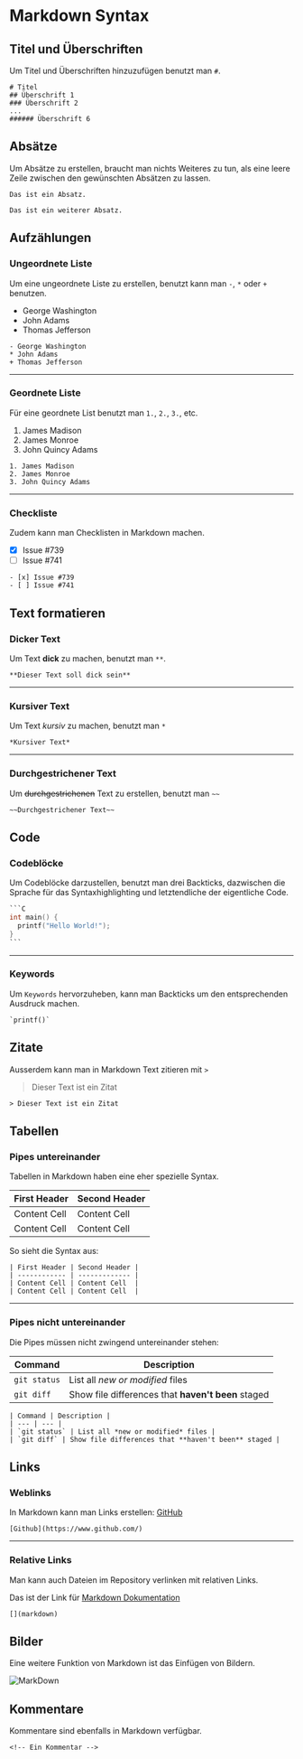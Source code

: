 # Markdown Syntax

<show-structure depth="2"/>

## Titel und Überschriften

Um Titel und Überschriften hinzuzufügen benutzt man `#`.

```Markup
# Titel
## Überschrift 1
### Überschrift 2
...
###### Überschrift 6
```

## Absätze

Um Absätze zu erstellen, braucht man nichts Weiteres zu tun, als eine leere Zeile zwischen den gewünschten Absätzen zu lassen.

```Markup
Das ist ein Absatz.

Das ist ein weiterer Absatz.
```

## Aufzählungen

### Ungeordnete Liste

Um eine ungeordnete Liste zu erstellen, benutzt kann man `-`, `*` oder `+` benutzen.

- George Washington
- John Adams
- Thomas Jefferson

```Markup
- George Washington
* John Adams
+ Thomas Jefferson
```

---

### Geordnete Liste

Für eine geordnete List benutzt man `1.`, `2.`, `3.`, etc.

1. James Madison
2. James Monroe
3. John Quincy Adams

```Markup
1. James Madison
2. James Monroe
3. John Quincy Adams
```

---

### Checkliste

Zudem kann man Checklisten in Markdown machen.

- [x] Issue #739
- [ ] Issue #741

```Markup
- [x] Issue #739
- [ ] Issue #741
```

## Text formatieren

### Dicker Text

Um Text **dick** zu machen, benutzt man `**`.

```Markup
**Dieser Text soll dick sein**
```

---

### Kursiver Text

Um Text *kursiv* zu machen, benutzt man `*`

```Markup
*Kursiver Text*
```

---

### Durchgestrichener Text

Um ~~durchgestrichenen~~ Text zu erstellen, benutzt man `~~`

```Markup
~~Durchgestrichener Text~~
```

## Code

### Codeblöcke

Um Codeblöcke darzustellen, benutzt man drei Backticks, dazwischen die Sprache für das Syntaxhighlighting und letztendliche der eigentliche Code.

````C
```C
int main() {
  printf("Hello World!");
}
```
````

---

### Keywords

Um `Keywords` hervorzuheben, kann man Backticks um den entsprechenden Ausdruck machen.

```Markup
`printf()`
```

## Zitate

Ausserdem kann man in Markdown Text zitieren mit `>`

> Dieser Text ist ein Zitat

```Markup
> Dieser Text ist ein Zitat
```

## Tabellen

### Pipes untereinander

Tabellen in Markdown haben eine eher spezielle Syntax.

| First Header | Second Header |
|--------------|---------------|
| Content Cell | Content Cell  |
| Content Cell | Content Cell  |

So sieht die Syntax aus:

```Markup
| First Header | Second Header |
| ------------ | ------------- |
| Content Cell | Content Cell  |
| Content Cell | Content Cell  |
```

---

### Pipes nicht untereinander

Die Pipes müssen nicht zwingend untereinander stehen:

| Command      | Description                                        |
|--------------|----------------------------------------------------|
| `git status` | List all *new or modified* files                   |
| `git diff`   | Show file differences that **haven't been** staged |

```Markup
| Command | Description |
| --- | --- |
| `git status` | List all *new or modified* files |
| `git diff` | Show file differences that **haven't been** staged |
```

## Links

### Weblinks

In Markdown kann man Links erstellen: [GitHub](https://www.github.com/)

```Markup
[Github](https://www.github.com/)
```

---

### Relative Links

Man kann auch Dateien im Repository verlinken mit relativen Links.

Das ist der Link für [Markdown Dokumentation](Markdown.md)

```Markup
[](markdown)
```

## Bilder

Eine weitere Funktion von Markdown ist das Einfügen von Bildern.

![MarkDown](https://upload.wikimedia.org/wikipedia/commons/thumb/4/48/Markdown-mark.svg/312px-Markdown-mark.svg.png?20190322184628)

## Kommentare

<!-- Man kann ebenfalls Kommentare erstellen -->
Kommentare sind ebenfalls in Markdown verfügbar.

```Markup
<!-- Ein Kommentar -->
```
